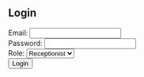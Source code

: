 <!-- login.html -->
<!DOCTYPE html>
<html lang="en">
<head>
    <meta charset="UTF-8">
    <meta name="viewport" content="width=device-width, initial-scale=1.0">
    <title>Login</title>
    <link rel="stylesheet" href="styles.css">
</head>
<body>
    <div class="container">
        <h2>Login</h2>
        <form action="/login" method="post">
            <div class="input-group">
                <label for="email">Email:</label>
                <input type="email" id="email" name="email" required>
            </div>
            <div class="input-group">
                <label for="password">Password:</label>
                <input type="password" id="password" name="password" required>
            </div>
            <div class="input-group">
                <label for="role">Role:</label>
                <select id="role" name="role" required>
                    <option value="receptionist">Receptionist</option>
                    <option value="doctor">Doctor</option>
                </select>
            </div>
            <button type="submit">Login</button>
        </form>
    </div>
</body>
</html>
